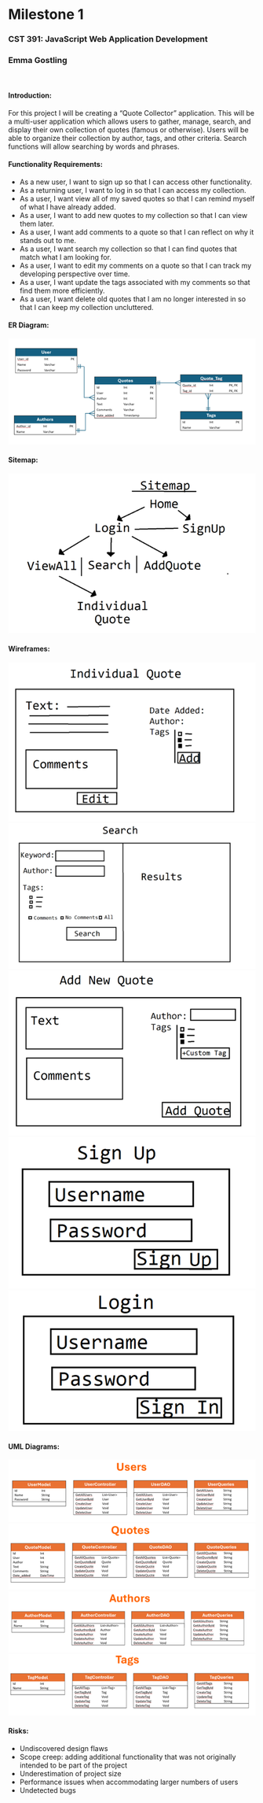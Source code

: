 


# Milestone 1
### CST 391: JavaScript Web Application Development
### Emma Gostling
 
#### Introduction: 
For this project I will be creating a “Quote Collector” application. This will be a multi-user application which allows users to gather, manage, search, and display their own collection of quotes (famous or otherwise). Users will be able to organize their collection by author, tags, and other criteria. Search functions will allow searching by words and phrases. 

#### Functionality Requirements:
-	As a new user, I want to sign up so that I can access other functionality. 
-	As a returning user, I want to log in so that I can access my collection. 
-	As a user, I want view all of my saved quotes so that I can remind myself of what I have already added.
-	As a user, I want to add new quotes to my collection so that I can view them later.
-	As a user, I want add comments to a quote so that I can reflect on why it stands out to me.
-	As a user, I want search my collection so that I can find quotes that match what I am looking for.
-	As a user, I want to edit my comments on a quote so that I can track my developing perspective over time.
-	As a user, I want update the tags associated with my comments so that find them more efficiently. 
-	As a user, I want delete old quotes that I am no longer interested in so that I can keep my collection uncluttered. 


#### ER Diagram:
![ERDiagramUpdated](ERDiagramUpdated.png)

#### Sitemap:
![SiteMapUpdated](SitemapUpdated.png)

#### Wireframes:
![IndividualQuote](IndividualQuote.png)
![Search](Search.png)
![AddNewQuote](AddNewQuote.png)
![SignUp](SignUp.png)
![Login](Login.png)

#### UML Diagrams:
![UsersUML](UsersUML.png)
![QuotesUML](QuotesUML.png)
![AuthorsUML](AuthorsUML.png)
![TagsUML](TagsUML.png)

#### Risks: 
-	Undiscovered design flaws
-	Scope creep: adding additional functionality that was not originally intended to be part of the project
-	Underestimation of project size
-	Performance issues when accommodating larger numbers of users
-	Undetected bugs

